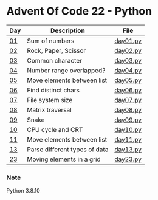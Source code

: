<!-- ----------------------------------------------------------------------- -->

# Advent Of Code 22 - Python

| Day                                        | Description                   | File                     |
| ------------------------------------------ | ----------------------------- | ------------------------ |
| [01](https://adventofcode.com/2022/day/1)  | Sum of numbers                | [day01.py](src/day01.py) |
| [02](https://adventofcode.com/2022/day/2)  | Rock, Paper, Scissor          | [day02.py](src/day02.py) |
| [03](https://adventofcode.com/2022/day/3)  | Common character              | [day03.py](src/day03.py) |
| [04](https://adventofcode.com/2022/day/4)  | Number range overlapped?      | [day04.py](src/day04.py) |
| [05](https://adventofcode.com/2022/day/5)  | Move elements between list    | [day05.py](src/day05.py) |
| [06](https://adventofcode.com/2022/day/6)  | Find distinct chars           | [day06.py](src/day06.py) |
| [07](https://adventofcode.com/2022/day/7)  | File system size              | [day07.py](src/day07.py) |
| [08](https://adventofcode.com/2022/day/8)  | Matrix traversal              | [day08.py](src/day08.py) |
| [09](https://adventofcode.com/2022/day/9)  | Snake                         | [day09.py](src/day09.py) |
| [10](https://adventofcode.com/2022/day/10) | CPU cycle and CRT             | [day10.py](src/day10.py) |
| [11](https://adventofcode.com/2022/day/11) | Move elements between list    | [day11.py](src/day11.py) |
| [13](https://adventofcode.com/2022/day/13) | Parse different types of data | [day13.py](src/day13.py) |
| [23](https://adventofcode.com/2022/day/23) | Moving elements in a grid     | [day23.py](src/day23.py) |

### Note

Python 3.8.10
